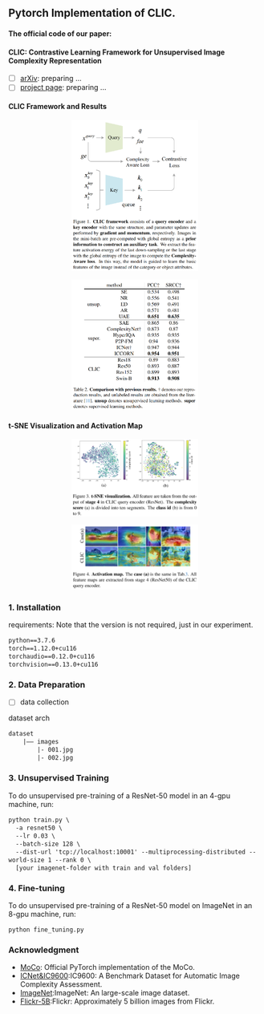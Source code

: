 ## Pytorch Implementation of CLIC.
#### The official code of our paper:
#### CLIC: Contrastive Learning Framework for Unsupervised Image Complexity Representation

- [ ] [arXiv](): preparing ...
- [ ] [project page](): preparing ...

#### CLIC Framework and Results
<p align="center">
    <img width="50%" src="figure/framework.png">
</p>

<p align="center">
    <img width="50%" src="figure/result.png">
</p>


#### t-SNE Visualization and Activation Map
<p align="center">
    <img width="50%" src="figure/t-SNE.png">
</p>
<p align="center">
    <img width="50%" src="figure/act_map.png">
</p>


### 1. Installation

requirements: Note that the version is not required, just in our experiment.
```
python==3.7.6
torch==1.12.0+cu116
torchaudio==0.12.0+cu116
torchvision==0.13.0+cu116
```

### 2. Data Preparation

- [ ] data collection

dataset arch
```
dataset
    |—— images
        |- 001.jpg
        |- 002.jpg
```

### 3. Unsupervised Training

To do unsupervised pre-training of a ResNet-50 model in an 4-gpu machine, run:
```
python train.py \
  -a resnet50 \
  --lr 0.03 \
  --batch-size 128 \
  --dist-url 'tcp://localhost:10001' --multiprocessing-distributed --world-size 1 --rank 0 \
  [your imagenet-folder with train and val folders]
```

### 4. Fine-tuning

To do unsupervised pre-training of a ResNet-50 model on ImageNet in an 8-gpu machine, run:
```
python fine_tuning.py
```

### Acknowledgment
* [MoCo](https://github.com/facebookresearch/moco): Official PyTorch implementation of the MoCo.
* [ICNet&IC9600](https://github.com/tinglyfeng/IC9600):IC9600: A Benchmark Dataset for Automatic Image Complexity Assessment.
* [ImageNet](https://image-net.org/):ImageNet: An large-scale image dataset.
* [Flickr-5B](https://huggingface.co/datasets/bigdata-pw/Flickr):Flickr: Approximately 5 billion images from Flickr.
